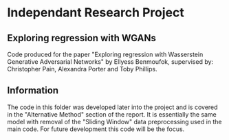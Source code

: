 # Independant Research Project
## Exploring regression with WGANs

Code produced for the paper "Exploring regression with Wasserstein Generative Adversarial Networks" by Ellyess Benmoufok, supervised by: Christopher Pain, Alexandra Porter and Toby Phillips.

## Information
The code in this folder was developed later into the project and is covered in the "Alternative Method" section of the report. It is essentially the same model with removal of the "Sliding Window" data preprocessing used in the main code. For future development this code will be the focus.
